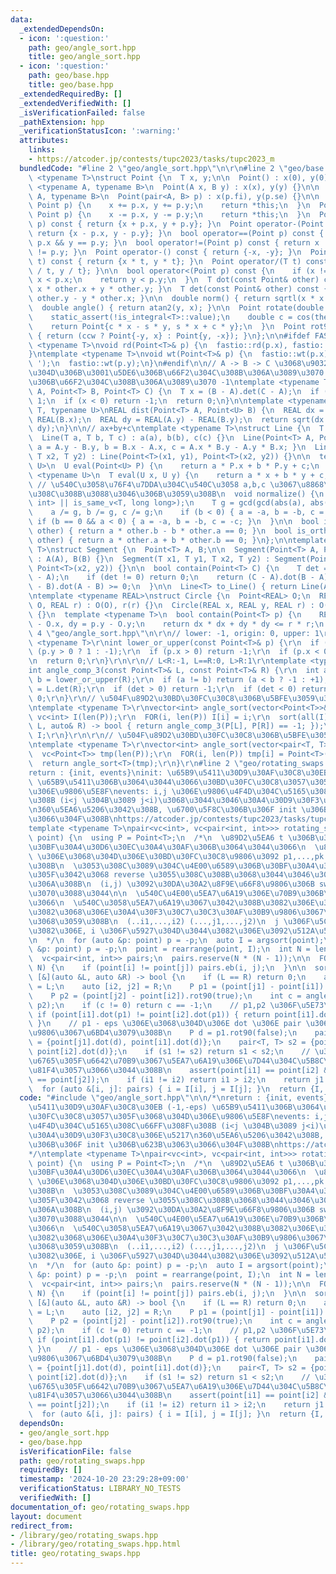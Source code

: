 ```yaml
---
data:
  _extendedDependsOn:
  - icon: ':question:'
    path: geo/angle_sort.hpp
    title: geo/angle_sort.hpp
  - icon: ':question:'
    path: geo/base.hpp
    title: geo/base.hpp
  _extendedRequiredBy: []
  _extendedVerifiedWith: []
  _isVerificationFailed: false
  _pathExtension: hpp
  _verificationStatusIcon: ':warning:'
  attributes:
    links:
    - https://atcoder.jp/contests/tupc2023/tasks/tupc2023_m
  bundledCode: "#line 2 \"geo/angle_sort.hpp\"\n\r\n#line 2 \"geo/base.hpp\"\ntemplate\
    \ <typename T>\nstruct Point {\n  T x, y;\n\n  Point() : x(0), y(0) {}\n\n  template\
    \ <typename A, typename B>\n  Point(A x, B y) : x(x), y(y) {}\n\n  template <typename\
    \ A, typename B>\n  Point(pair<A, B> p) : x(p.fi), y(p.se) {}\n\n  Point operator+=(const\
    \ Point p) {\n    x += p.x, y += p.y;\n    return *this;\n  }\n  Point operator-=(const\
    \ Point p) {\n    x -= p.x, y -= p.y;\n    return *this;\n  }\n  Point operator+(Point\
    \ p) const { return {x + p.x, y + p.y}; }\n  Point operator-(Point p) const {\
    \ return {x - p.x, y - p.y}; }\n  bool operator==(Point p) const { return x ==\
    \ p.x && y == p.y; }\n  bool operator!=(Point p) const { return x != p.x || y\
    \ != p.y; }\n  Point operator-() const { return {-x, -y}; }\n  Point operator*(T\
    \ t) const { return {x * t, y * t}; }\n  Point operator/(T t) const { return {x\
    \ / t, y / t}; }\n\n  bool operator<(Point p) const {\n    if (x != p.x) return\
    \ x < p.x;\n    return y < p.y;\n  }\n  T dot(const Point& other) const { return\
    \ x * other.x + y * other.y; }\n  T det(const Point& other) const { return x *\
    \ other.y - y * other.x; }\n\n  double norm() { return sqrtl(x * x + y * y); }\n\
    \  double angle() { return atan2(y, x); }\n\n  Point rotate(double theta) {\n\
    \    static_assert(!is_integral<T>::value);\n    double c = cos(theta), s = sin(theta);\n\
    \    return Point{c * x - s * y, s * x + c * y};\n  }\n  Point rot90(bool ccw)\
    \ { return (ccw ? Point{-y, x} : Point{y, -x}); }\n};\n\n#ifdef FASTIO\ntemplate\
    \ <typename T>\nvoid rd(Point<T>& p) {\n  fastio::rd(p.x), fastio::rd(p.y);\n\
    }\ntemplate <typename T>\nvoid wt(Point<T>& p) {\n  fastio::wt(p.x);\n  fastio::wt('\
    \ ');\n  fastio::wt(p.y);\n}\n#endif\n\n// A -> B -> C \u3068\u9032\u3080\u3068\
    \u304D\u306B\u3001\u5DE6\u306B\u66F2\u304C\u308B\u306A\u3089\u3070 +1\u3001\u53F3\
    \u306B\u66F2\u304C\u308B\u306A\u3089\u3070 -1\ntemplate <typename T>\nint ccw(Point<T>\
    \ A, Point<T> B, Point<T> C) {\n  T x = (B - A).det(C - A);\n  if (x > 0) return\
    \ 1;\n  if (x < 0) return -1;\n  return 0;\n}\n\ntemplate <typename REAL, typename\
    \ T, typename U>\nREAL dist(Point<T> A, Point<U> B) {\n  REAL dx = REAL(A.x) -\
    \ REAL(B.x);\n  REAL dy = REAL(A.y) - REAL(B.y);\n  return sqrt(dx * dx + dy *\
    \ dy);\n}\n\n// ax+by+c\ntemplate <typename T>\nstruct Line {\n  T a, b, c;\n\n\
    \  Line(T a, T b, T c) : a(a), b(b), c(c) {}\n  Line(Point<T> A, Point<T> B) {\
    \ a = A.y - B.y, b = B.x - A.x, c = A.x * B.y - A.y * B.x; }\n  Line(T x1, T y1,\
    \ T x2, T y2) : Line(Point<T>(x1, y1), Point<T>(x2, y2)) {}\n\n  template <typename\
    \ U>\n  U eval(Point<U> P) {\n    return a * P.x + b * P.y + c;\n  }\n\n  template\
    \ <typename U>\n  T eval(U x, U y) {\n    return a * x + b * y + c;\n  }\n\n \
    \ // \u540C\u3058\u76F4\u7DDA\u304C\u540C\u3058 a,b,c \u3067\u8868\u73FE\u3055\
    \u308C\u308B\u3088\u3046\u306B\u3059\u308B\n  void normalize() {\n    static_assert(is_same_v<T,\
    \ int> || is_same_v<T, long long>);\n    T g = gcd(gcd(abs(a), abs(b)), abs(c));\n\
    \    a /= g, b /= g, c /= g;\n    if (b < 0) { a = -a, b = -b, c = -c; }\n   \
    \ if (b == 0 && a < 0) { a = -a, b = -b, c = -c; }\n  }\n\n  bool is_parallel(Line\
    \ other) { return a * other.b - b * other.a == 0; }\n  bool is_orthogonal(Line\
    \ other) { return a * other.a + b * other.b == 0; }\n};\n\ntemplate <typename\
    \ T>\nstruct Segment {\n  Point<T> A, B;\n\n  Segment(Point<T> A, Point<T> B)\
    \ : A(A), B(B) {}\n  Segment(T x1, T y1, T x2, T y2) : Segment(Point<T>(x1, y1),\
    \ Point<T>(x2, y2)) {}\n\n  bool contain(Point<T> C) {\n    T det = (C - A).det(B\
    \ - A);\n    if (det != 0) return 0;\n    return (C - A).dot(B - A) >= 0 && (C\
    \ - B).dot(A - B) >= 0;\n  }\n\n  Line<T> to_Line() { return Line(A, B); }\n};\n\
    \ntemplate <typename REAL>\nstruct Circle {\n  Point<REAL> O;\n  REAL r;\n  Circle(Point<REAL>\
    \ O, REAL r) : O(O), r(r) {}\n  Circle(REAL x, REAL y, REAL r) : O(x, y), r(r)\
    \ {}\n  template <typename T>\n  bool contain(Point<T> p) {\n    REAL dx = p.x\
    \ - O.x, dy = p.y - O.y;\n    return dx * dx + dy * dy <= r * r;\n  }\n};\n#line\
    \ 4 \"geo/angle_sort.hpp\"\n\r\n// lower: -1, origin: 0, upper: 1\r\ntemplate\
    \ <typename T>\r\nint lower_or_upper(const Point<T>& p) {\r\n  if (p.y != 0) return\
    \ (p.y > 0 ? 1 : -1);\r\n  if (p.x > 0) return -1;\r\n  if (p.x < 0) return 1;\r\
    \n  return 0;\r\n}\r\n\r\n// L<R:-1, L==R:0, L>R:1\r\ntemplate <typename T>\r\n\
    int angle_comp_3(const Point<T>& L, const Point<T>& R) {\r\n  int a = lower_or_upper(L),\
    \ b = lower_or_upper(R);\r\n  if (a != b) return (a < b ? -1 : +1);\r\n  T det\
    \ = L.det(R);\r\n  if (det > 0) return -1;\r\n  if (det < 0) return 1;\r\n  return\
    \ 0;\r\n}\r\n// \u504F\u89D2\u30BD\u30FC\u30C8\u306B\u5BFE\u3059\u308B argsort\r\
    \ntemplate <typename T>\r\nvector<int> angle_sort(vector<Point<T>>& P) {\r\n \
    \ vc<int> I(len(P));\r\n  FOR(i, len(P)) I[i] = i;\r\n  sort(all(I), [&](auto&\
    \ L, auto& R) -> bool { return angle_comp_3(P[L], P[R]) == -1; });\r\n  return\
    \ I;\r\n}\r\n\r\n// \u504F\u89D2\u30BD\u30FC\u30C8\u306B\u5BFE\u3059\u308B argsort\r\
    \ntemplate <typename T>\r\nvector<int> angle_sort(vector<pair<T, T>>& P) {\r\n\
    \  vc<Point<T>> tmp(len(P));\r\n  FOR(i, len(P)) tmp[i] = Point<T>(P[i]);\r\n\
    \  return angle_sort<T>(tmp);\r\n}\r\n#line 2 \"geo/rotating_swaps.hpp\"\n\n/*\n\
    return : {init, events}\ninit: \u65B9\u5411\u30D9\u30AF\u30C8\u30EB (-1,-eps)\
    \ \u65B9\u5411\u306B\u3064\u3044\u3066\u30BD\u30FC\u30C8\u3057\u305F\u3068\u304D\
    \u306E\u9806\u5E8F\nevents: i,j \u306E\u9806\u4F4D\u304C\u5165\u308C\u66FF\u308F\
    \u308B (i<j \u304B\u3089 j<i)\u3068\u3044\u3046\u30A4\u30D9\u30F3\u30C8\u306E\u5217\
    \n360\u5EA6\u5206\u3042\u308B, \u6700\u5F8C\u306B\u306F init \u306B\u623B\u3063\
    \u3066\u304F\u308B\nhttps://atcoder.jp/contests/tupc2023/tasks/tupc2023_m\n*/\n\
    template <typename T>\npair<vc<int>, vc<pair<int, int>>> rotating_swaps(vc<Point<T>>\
    \ point) {\n  using P = Point<T>;\n  /*\n  \u89D2\u5EA6 t \u306B\u304A\u3051\u308B\
    \u30BF\u30A4\u30D6\u30EC\u30A4\u30AF\u306B\u3064\u3044\u3066\n  \u89D2\u5EA6 t-eps\
    \ \u306E\u3068\u304D\u306E\u30BD\u30FC\u30C8\u9806\u3092 p1,...,pk \u3068\u3059\
    \u308B\n  \u3053\u308C\u3089\u304C\u4E00\u6589\u306B\u30BF\u30A4\u306B\u306A\u3063\
    \u305F\u3042\u3068 reverse \u3055\u308C\u308B\u3068\u3044\u3046\u3053\u3068\u306B\
    \u306A\u308B\n  (i,j) \u3092\u30DA\u30A2\u8F9E\u66F8\u9806\u306B swap \u3059\u308C\
    \u3070\u3088\u3044\n\n  \u540C\u4E00\u5EA7\u6A19\u306E\u70B9\u306B\u3064\u3044\
    \u3066\n  \u540C\u3058\u5EA7\u6A19\u3067\u3042\u308B\u3082\u306E\u306F\u5E38\u306B\
    \u3082\u3068\u306E\u30A4\u30F3\u30C7\u30C3\u30AF\u30B9\u9806\u3067\u3042\u308B\
    \u3068\u3059\u308B\n  (..i1,...,i2) (...,j1,...,j2)\n  j \u306F\u5C0F\u3055\u3044\
    \u3082\u306E, i \u306F\u5927\u304D\u3044\u3082\u306E\u3092\u512A\u5148\u3059\u308B\
    \n  */\n  for (auto &p: point) p = -p;\n  auto I = argsort(point);\n  for (auto\
    \ &p: point) p = -p;\n  point = rearrange(point, I);\n  int N = len(point);\n\
    \  vc<pair<int, int>> pairs;\n  pairs.reserve(N * (N - 1));\n\n  FOR(i, N) FOR(j,\
    \ N) {\n    if (point[i] != point[j]) pairs.eb(i, j);\n  }\n\n  sort(all(pairs),\
    \ [&](auto &L, auto &R) -> bool {\n    if (L == R) return 0;\n    auto [i1, j1]\
    \ = L;\n    auto [i2, j2] = R;\n    P p1 = (point[j1] - point[i1]).rot90(true);\n\
    \    P p2 = (point[j2] - point[i2]).rot90(true);\n    int c = angle_comp_3(p1,\
    \ p2);\n    if (c != 0) return c == -1;\n    // p1,p2 \u306F\u5E73\u884C\n   \
    \ if (point[i1].dot(p1) != point[i2].dot(p1)) { return point[i1].dot(p1) < point[i2].dot(p1);\
    \ }\n    // p1 - eps \u306E\u3068\u304D\u306E dot \u306E pair \u306E\u8F9E\u66F8\
    \u9806\u3067\u6BD4\u3079\u308B\n    P d = p1.rot90(false);\n    pair<T, T> s1\
    \ = {point[j1].dot(d), point[i1].dot(d)};\n    pair<T, T> s2 = {point[j2].dot(d),\
    \ point[i2].dot(d)};\n    if (s1 != s2) return s1 < s2;\n    // \u3053\u3053\u306B\
    \u6765\u305F\u6642\u70B9\u3067\u5EA7\u6A19\u306E\u7D44\u304C\u5B8C\u5168\u4E00\
    \u81F4\u3057\u3066\u3044\u308B\n    assert(point[i1] == point[i2] && point[j1]\
    \ == point[j2]);\n    if (i1 != i2) return i1 > i2;\n    return j1 < j2;\n  });\n\
    \  for (auto &[i, j]: pairs) { i = I[i], j = I[j]; }\n  return {I, pairs};\n}\n"
  code: "#include \"geo/angle_sort.hpp\"\n\n/*\nreturn : {init, events}\ninit: \u65B9\
    \u5411\u30D9\u30AF\u30C8\u30EB (-1,-eps) \u65B9\u5411\u306B\u3064\u3044\u3066\u30BD\
    \u30FC\u30C8\u3057\u305F\u3068\u304D\u306E\u9806\u5E8F\nevents: i,j \u306E\u9806\
    \u4F4D\u304C\u5165\u308C\u66FF\u308F\u308B (i<j \u304B\u3089 j<i)\u3068\u3044\u3046\
    \u30A4\u30D9\u30F3\u30C8\u306E\u5217\n360\u5EA6\u5206\u3042\u308B, \u6700\u5F8C\
    \u306B\u306F init \u306B\u623B\u3063\u3066\u304F\u308B\nhttps://atcoder.jp/contests/tupc2023/tasks/tupc2023_m\n\
    */\ntemplate <typename T>\npair<vc<int>, vc<pair<int, int>>> rotating_swaps(vc<Point<T>>\
    \ point) {\n  using P = Point<T>;\n  /*\n  \u89D2\u5EA6 t \u306B\u304A\u3051\u308B\
    \u30BF\u30A4\u30D6\u30EC\u30A4\u30AF\u306B\u3064\u3044\u3066\n  \u89D2\u5EA6 t-eps\
    \ \u306E\u3068\u304D\u306E\u30BD\u30FC\u30C8\u9806\u3092 p1,...,pk \u3068\u3059\
    \u308B\n  \u3053\u308C\u3089\u304C\u4E00\u6589\u306B\u30BF\u30A4\u306B\u306A\u3063\
    \u305F\u3042\u3068 reverse \u3055\u308C\u308B\u3068\u3044\u3046\u3053\u3068\u306B\
    \u306A\u308B\n  (i,j) \u3092\u30DA\u30A2\u8F9E\u66F8\u9806\u306B swap \u3059\u308C\
    \u3070\u3088\u3044\n\n  \u540C\u4E00\u5EA7\u6A19\u306E\u70B9\u306B\u3064\u3044\
    \u3066\n  \u540C\u3058\u5EA7\u6A19\u3067\u3042\u308B\u3082\u306E\u306F\u5E38\u306B\
    \u3082\u3068\u306E\u30A4\u30F3\u30C7\u30C3\u30AF\u30B9\u9806\u3067\u3042\u308B\
    \u3068\u3059\u308B\n  (..i1,...,i2) (...,j1,...,j2)\n  j \u306F\u5C0F\u3055\u3044\
    \u3082\u306E, i \u306F\u5927\u304D\u3044\u3082\u306E\u3092\u512A\u5148\u3059\u308B\
    \n  */\n  for (auto &p: point) p = -p;\n  auto I = argsort(point);\n  for (auto\
    \ &p: point) p = -p;\n  point = rearrange(point, I);\n  int N = len(point);\n\
    \  vc<pair<int, int>> pairs;\n  pairs.reserve(N * (N - 1));\n\n  FOR(i, N) FOR(j,\
    \ N) {\n    if (point[i] != point[j]) pairs.eb(i, j);\n  }\n\n  sort(all(pairs),\
    \ [&](auto &L, auto &R) -> bool {\n    if (L == R) return 0;\n    auto [i1, j1]\
    \ = L;\n    auto [i2, j2] = R;\n    P p1 = (point[j1] - point[i1]).rot90(true);\n\
    \    P p2 = (point[j2] - point[i2]).rot90(true);\n    int c = angle_comp_3(p1,\
    \ p2);\n    if (c != 0) return c == -1;\n    // p1,p2 \u306F\u5E73\u884C\n   \
    \ if (point[i1].dot(p1) != point[i2].dot(p1)) { return point[i1].dot(p1) < point[i2].dot(p1);\
    \ }\n    // p1 - eps \u306E\u3068\u304D\u306E dot \u306E pair \u306E\u8F9E\u66F8\
    \u9806\u3067\u6BD4\u3079\u308B\n    P d = p1.rot90(false);\n    pair<T, T> s1\
    \ = {point[j1].dot(d), point[i1].dot(d)};\n    pair<T, T> s2 = {point[j2].dot(d),\
    \ point[i2].dot(d)};\n    if (s1 != s2) return s1 < s2;\n    // \u3053\u3053\u306B\
    \u6765\u305F\u6642\u70B9\u3067\u5EA7\u6A19\u306E\u7D44\u304C\u5B8C\u5168\u4E00\
    \u81F4\u3057\u3066\u3044\u308B\n    assert(point[i1] == point[i2] && point[j1]\
    \ == point[j2]);\n    if (i1 != i2) return i1 > i2;\n    return j1 < j2;\n  });\n\
    \  for (auto &[i, j]: pairs) { i = I[i], j = I[j]; }\n  return {I, pairs};\n}\n"
  dependsOn:
  - geo/angle_sort.hpp
  - geo/base.hpp
  isVerificationFile: false
  path: geo/rotating_swaps.hpp
  requiredBy: []
  timestamp: '2024-10-20 23:29:28+09:00'
  verificationStatus: LIBRARY_NO_TESTS
  verifiedWith: []
documentation_of: geo/rotating_swaps.hpp
layout: document
redirect_from:
- /library/geo/rotating_swaps.hpp
- /library/geo/rotating_swaps.hpp.html
title: geo/rotating_swaps.hpp
---
```

